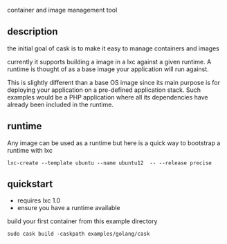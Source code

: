 container and image management tool

description
--------------
the initial goal of cask is to make it easy to manage containers and images

currently it supports building a image in a lxc against a given runtime. A
runtime is thought of as a base image your application will run against.

This is slightly different than a base OS image since its main purpose is
for deploying your application on a pre-defined application stack.  Such
examples would be a PHP application where all its dependencies have already
been included in the runtime.

runtime
--------------

Any image can be used as a runtime but here is a quick way to bootstrap a runtime with lxc

    lxc-create --template ubuntu --name ubuntu12  -- --release precise

quickstart
--------------
- requires lxc 1.0 
- ensure you have a runtime available

build your first container from this example directory

    sudo cask build -caskpath examples/golang/cask



